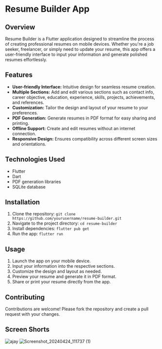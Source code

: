 # Resume Builder App

## Overview
Resume Builder is a Flutter application designed to streamline the process of creating professional resumes on mobile devices. Whether you're a job seeker, freelancer, or simply need to update your resume, this app offers a user-friendly interface to input your information and generate polished resumes effortlessly.

## Features
- **User-friendly Interface:** Intuitive design for seamless resume creation.
- **Multiple Sections:** Add and edit various sections such as contact info, career objective, education, experience, skills, projects, achievements, and references.
- **Customization:** Tailor the design and layout of your resume to your preferences.
- **PDF Generation:** Generate resumes in PDF format for easy sharing and printing.
- **Offline Support:** Create and edit resumes without an internet connection.
- **Responsive Design:** Ensures compatibility across different screen sizes and orientations.

## Technologies Used
- Flutter
- Dart
- PDF generation libraries
- SQLite database

## Installation
1. Clone the repository: `git clone https://github.com/yourusername/resume-builder.git`
2. Navigate to the project directory: `cd resume-builder`
3. Install dependencies: `flutter pub get`
4. Run the app: `flutter run`

## Usage
1. Launch the app on your mobile device.
2. Input your information into the respective sections.
3. Customize the design and layout as needed.
4. Preview your resume and generate it in PDF format.
5. Share or print your resume directly from the app.

## Contributing
Contributions are welcome! Please fork the repository and create a pull request with your changes.

## Screen Shorts

![ajay](https://github.com/AjayToliya/Resumer/assets/149996384/80f97fbc-6821-4562-a6a9-c63f8efdac85)
![Screenshot_20240424_111737 (1)](https://github.com/AjayToliya/Resumer/assets/149996384/6dce1694-c337-44e1-a224-a6c3176f89b2)

